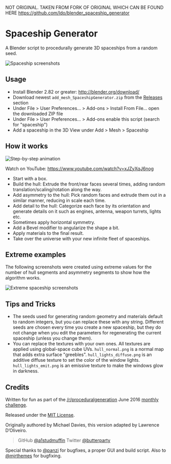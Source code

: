 NOT ORIGINAL. TAKEN FROM FORK OF ORIGINAL WHICH CAN BE FOUND HERE
https://github.com/ldo/blender_spaceship_generator
# Spaceship Generator

A Blender script to procedurally generate 3D spaceships from a random seed.

![Spaceship screenshots](https://raw.githubusercontent.com/a1studmuffin/SpaceshipGenerator/master/screenshots/spaceships_grid.jpg)

Usage
-----
* Install Blender 2.82 or greater: http://blender.org/download/
* Download newest `add_mesh_SpaceshipGenerator.zip` from the [Releases](https://github.com/ldo/blender_spaceship_generator/releases) section
* Under File > User Preferences... > Add-ons > Install From File... open the downloaded ZIP file
* Under File > User Preferences... > Add-ons enable this script (search for "spaceship")
* Add a spaceship in the 3D View under Add > Mesh > Spaceship

How it works
------------

![Step-by-step animation](https://raw.githubusercontent.com/a1studmuffin/SpaceshipGenerator/master/screenshots/step-by-step-animation.gif)

Watch on YouTube: https://www.youtube.com/watch?v=xJZyXqJ6nog

* Start with a box.
* Build the hull: Extrude the front/rear faces several times, adding random translation/scaling/rotation along the way.
* Add asymmetry to the hull: Pick random faces and extrude them out in a similar manner, reducing in scale each time.
* Add detail to the hull: Categorize each face by its orientation and generate details on it such as engines, antenna, weapon turrets, lights etc.
* Sometimes apply horizontal symmetry.
* Add a Bevel modifier to angularize the shape a bit.
* Apply materials to the final result.
* Take over the universe with your new infinite fleet of spaceships.

Extreme examples
----------------
The following screenshots were created using extreme values for the number of hull segments and asymmetry segments to show how the algorithm works.

![Extreme spaceship screenshots](https://raw.githubusercontent.com/a1studmuffin/SpaceshipGenerator/master/screenshots/extreme_examples.jpg)

Tips and Tricks
---------------
* The seeds used for generating random geometry and materials default to random integers,
but you can replace these with any string. Different seeds are chosen every time you create
a new spaceship, but they do not change when you edit the parameters for regenerating the
current spaceship (unless you change them).
* You can replace the textures with your own ones. All textures are applied using global-space cube UVs. `hull_normal.png` is a normal map that adds extra surface "greebles". `hull_lights_diffuse.png` is an additive diffuse texture to set the color of the window lights. `hull_lights_emit.png` is an emissive texture to make the windows glow in darkness.

Credits
-------
Written for fun as part of the [/r/proceduralgeneration](https://www.reddit.com/r/proceduralgeneration/) June 2016 [monthly challenge](https://www.reddit.com/r/proceduralgeneration/comments/4mn9gj/monthly_challenge_7_june_2016_procedural/).

Released under the [MIT License].

Originally authored by Michael Davies, this version adapted by Lawrence D’Oliveiro.

> GitHub [@a1studmuffin](https://github.com/a1studmuffin)
> Twitter [@butterparty](https://twitter.com/butterparty)

Special thanks to [@panzi](https://github.com/panzi) for bugfixes, a proper GUI and build script. Also to [@mjrthemes](https://github.com/mjrthemes) for bugfixing.

[MIT License]: http://mit-license.org/
